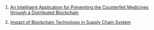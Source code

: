 1. [An Intelligent Application for Preventing the Counterfeit Medicines through a Distributed Blockchain](https://www.researchgate.net/publication/358270503_An_Intelligent_Application_for_Preventing_the_Counterfeit_Medicines_through_a_Distributed_Blockchain)  

2. [Impact of Blockchain Technology in Supply Chain System](https://www.researchgate.net/publication/381054890_Impact_of_Blockchain_Technology_in_Supply_Chain_System)  

